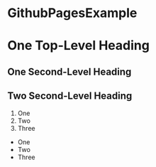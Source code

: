 # GithubPagesExample

# One Top-Level Heading

## One Second-Level Heading
## Two Second-Level Heading

1. One
2. Two
3. Three

- One
- Two
- Three
